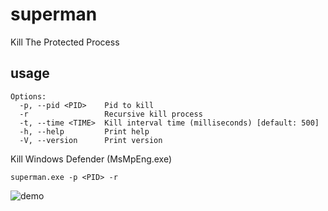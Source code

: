 # superman

Kill The Protected Process

## usage

```shell
Options:
  -p, --pid <PID>    Pid to kill
  -r                 Recursive kill process
  -t, --time <TIME>  Kill interval time (milliseconds) [default: 500]
  -h, --help         Print help
  -V, --version      Print version
```

Kill Windows Defender (MsMpEng.exe)

```shell
superman.exe -p <PID> -r
```

![demo](assets/demo.gif)